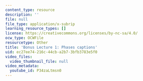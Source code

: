 ```yaml
---
content_type: resource
description: ''
file: null
file_type: application/x-subrip
learning_resource_types: []
license: https://creativecommons.org/licenses/by-nc-sa/4.0/
ocw_type: OCWFile
resourcetype: Other
title: 'Bonus Lecture 1: Phases captions'
uid: ec27ee74-216c-44cb-a2b7-3bfb3783e5f0
video_files:
  video_thumbnail_file: null
video_metadata:
  youtube_id: P34zaLtmsn0
---
```

